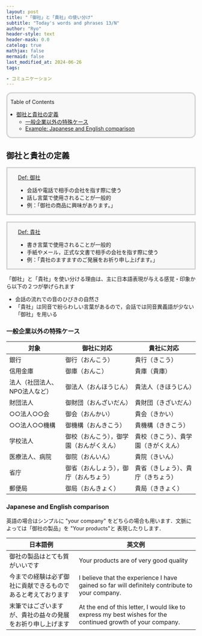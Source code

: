 ```yaml
---
layout: post
title: "「御社」と「貴社」の使い分け"
subtitle: "Today's words and phrases 13/N"
author: "Ryo"
header-style: text
header-mask: 0.0
catelog: true
mathjax: false
mermaid: false
last_modified_at: 2024-06-26
tags:

- コミュニケーション
---
```


<div style='border-radius: 1em; border-style:solid; border-color:#D3D3D3; background-color:#F8F8F8'>

<p class="h4">&nbsp;&nbsp;Table of Contents</p>

<!-- START doctoc generated TOC please keep comment here to allow auto update -->
<!-- DON'T EDIT THIS SECTION, INSTEAD RE-RUN doctoc TO UPDATE -->

- [御社と貴社の定義](#%E5%BE%A1%E7%A4%BE%E3%81%A8%E8%B2%B4%E7%A4%BE%E3%81%AE%E5%AE%9A%E7%BE%A9)
  - [一般企業以外の特殊ケース](#%E4%B8%80%E8%88%AC%E4%BC%81%E6%A5%AD%E4%BB%A5%E5%A4%96%E3%81%AE%E7%89%B9%E6%AE%8A%E3%82%B1%E3%83%BC%E3%82%B9)
  - [Example: Japanese and English comparison](#example-japanese-and-english-comparison)

<!-- END doctoc generated TOC please keep comment here to allow auto update -->


</div>

## 御社と貴社の定義

<div style='padding-left: 2em; padding-right: 2em; border-radius: 0em; border-style:solid; border-color:#D3D3D3; background-color:#F8F8F8'>
<p class="h4"><ins>Def: 御社</ins></p>

- 会話や電話で相手の会社を指す際に使う
- 話し言葉で使用されることが一般的
- 例：「御社の商品に興味があります。」

</div>

<br>

<div style='padding-left: 2em; padding-right: 2em; border-radius: 0em; border-style:solid; border-color:#D3D3D3; background-color:#F8F8F8'>
<p class="h4"><ins>Def: 貴社</ins></p>

- 書き言葉で使用されることが一般的
- 手紙やメール，正式な文書で相手の会社を指す際に使う
- 例：「貴社のますますのご発展をお祈り申し上げます。」

</div>

「御社」と「貴社」を使い分ける理由は、主に日本語表現が与える感覚・印象から以下の２つが挙げられます

- 会話の流れでの音のひびきの自然さ
- 「貴社」は同音で紛らわしい言葉があるので，会話では同音異義語が少ない「御社」を用いる

### 一般企業以外の特殊ケース

|対象|御社に対応|貴社に対応|
|---|---|---|
|銀行|御行（おんこう）|貴行（きこう）|
|信用金庫	|御庫（おんこ）|貴庫（貴庫）|
|法人（社団法人、NPO法人など）	|御法人（おんほうじん）|貴法人（きほうじん）|
|財団法人	|御財団（おんざいだん）|貴財団（きざいだん）|
|○○法人○○会	|御会（おんかい）|貴会（きかい）|
|○○法人○○機構	|御機構（おんきこう）|貴機構（ききこう）|
|学校法人	|御校（おんこう），御学園（おんがくえん）|貴校（きこう）、貴学園（きがくえん）|
|医療法人、病院	|御院（おんいん）|貴院（きいん）|
|省庁	|御省（おんしょう），御庁（おんちょう）|貴省（きしょう）、貴庁（きちょう）|
|郵便局	|御局（おんきょく）|貴局（ききょく）|

### Japanese and English comparison

英語の場合はシンプルに "your company" をどちらの場合も用います．文脈によっては「御社の製品」を "Your products"と
表現したりします．


|日本語例|英文例|
|----|----|
|御社の製品はとても質がいいです|Your products are of very good quality|
|今までの経験は必ず御社に貢献できるものであると考えております|I believe that the experience I have gained so far will definitely contribute to your company.|
|末筆ではございますが、貴社の益々の発展をお祈り申し上げます|At the end of this letter, I would like to express my best wishes for the continued growth of your company.|
